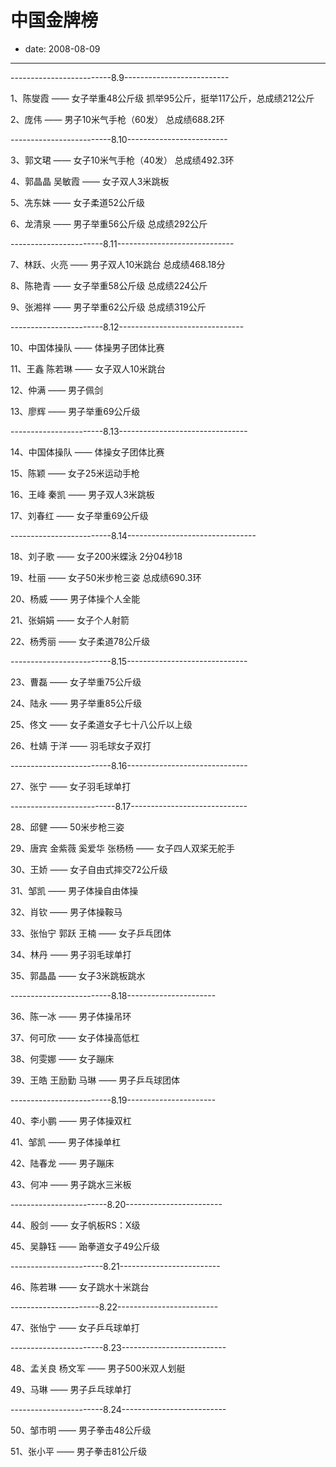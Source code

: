 # 中国金牌榜

- date: 2008-08-09

--------------------------


-------------------------8.9--------------------------

1、陈燮霞 —— 女子举重48公斤级
抓举95公斤，挺举117公斤，总成绩212公斤

2、庞伟 —— 男子10米气手枪（60发）
总成绩688.2环

-------------------------8.10-------------------------

3、郭文珺 —— 女子10米气手枪（40发）
总成绩492.3环

4、郭晶晶 吴敏霞 —— 女子双人3米跳板

5、冼东妹 —— 女子柔道52公斤级

6、龙清泉 —— 男子举重56公斤级
总成绩292公斤

-----------------------8.11-----------------------------

7、林跃、火亮 —— 男子双人10米跳台
总成绩468.18分

8、陈艳青 —— 女子举重58公斤级
总成绩224公斤

9、张湘祥 —— 男子举重62公斤级
总成绩319公斤

-----------------------8.12-------------------------------

10、中国体操队 —— 体操男子团体比赛

11、王鑫 陈若琳 —— 女子双人10米跳台

12、仲满 —— 男子佩剑

13、廖辉 —— 男子举重69公斤级

-----------------------8.13--------------------------------

14、中国体操队 —— 体操女子团体比赛

15、陈颖 —— 女子25米运动手枪

16、王峰 秦凯 —— 男子双人3米跳板

17、刘春红 —— 女子举重69公斤级

-------------------------8.14--------------------------------

18、刘子歌 —— 女子200米蝶泳
2分04秒18

19、杜丽 —— 女子50米步枪三姿
总成绩690.3环

20、杨威 —— 男子体操个人全能

21、张娟娟 —— 女子个人射箭

22、杨秀丽 —— 女子柔道78公斤级

-------------------------8.15------------------------------

23、曹磊 —— 女子举重75公斤级

24、陆永 —— 男子举重85公斤级

25、佟文 —— 女子柔道女子七十八公斤以上级

26、杜婧 于洋 —— 羽毛球女子双打

-------------------------8.16------------------------------

27、张宁 —— 女子羽毛球单打

--------------------------8.17-----------------------------

28、邱健 —— 50米步枪三姿

29、唐宾 金紫薇 奚爱华 张杨杨 —— 女子四人双桨无舵手

30、王娇 —— 女子自由式摔交72公斤级

31、邹凯 —— 男子体操自由体操

32、肖钦 —— 男子体操鞍马

33、张怡宁 郭跃 王楠 —— 女子乒乓团体

34、林丹 —— 男子羽毛球单打

35、郭晶晶 —— 女子3米跳板跳水

-------------------------8.18----------------------

36、陈一冰 —— 男子体操吊环

37、何可欣 —— 女子体操高低杠

38、何雯娜 —— 女子蹦床

39、王皓 王励勤 马琳 —— 男子乒乓球团体

-------------------------8.19----------------------

40、李小鹏 —— 男子体操双杠

41、邹凯 —— 男子体操单杠

42、陆春龙 —— 男子蹦床

43、何冲 —— 男子跳水三米板

------------------------8.20------------------------

44、殷剑 —— 女子帆板RS：X级

45、吴静钰 —— 跆拳道女子49公斤级

-----------------------8.21-------------------------

46、陈若琳 —— 女子跳水十米跳台

----------------------8.22-------------------------

47、张怡宁 —— 女子乒乓球单打

-----------------------8.23--------------------------

48、孟关良 杨文军 —— 男子500米双人划艇

49、马琳 —— 男子乒乓球单打

-----------------------8.24--------------------------

50、邹市明 —— 男子拳击48公斤级

51、张小平 —— 男子拳击81公斤级
